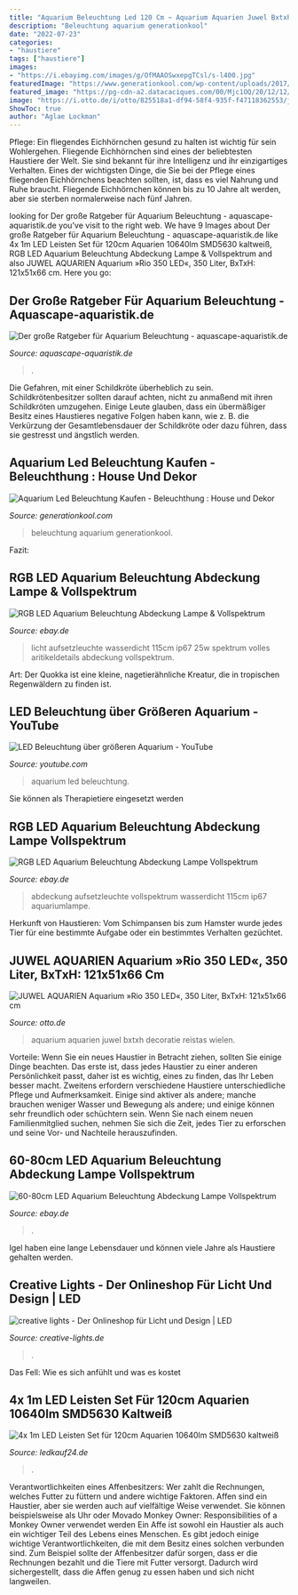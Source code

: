 ```yaml
---
title: "Aquarium Beleuchtung Led 120 Cm ~ Aquarium Aquarien Juwel Bxtxh Decoratie Reistas Wielen"
description: "Beleuchtung aquarium generationkool"
date: "2022-07-23"
categories:
- "haustiere"
tags: ["haustiere"]
images:
- "https://i.ebayimg.com/images/g/OfMAAOSwxepgTCsl/s-l400.jpg"
featuredImage: "https://www.generationkool.com/wp-content/uploads/2017/02/aquarium-led-beleuchtung-kaufen.jpg"
featured_image: "https://pg-cdn-a2.datacaciques.com/00/Mjc1OQ/20/12/12/c6wko7105jtpe21w/2d56aebabdbadb62.jpg"
image: "https://i.otto.de/i/otto/825518a1-df94-58f4-935f-f47118362553/juwel-aquarien-aquarium-rio-350-led-350-liter-bxtxh-121x51x66-cm-hellbraun.jpg?$formatz$"
ShowToc: true
author: "Aglae Lockman"
---
```



Pflege: Ein fliegendes Eichhörnchen gesund zu halten ist wichtig für sein Wohlergehen.
Fliegende Eichhörnchen sind eines der beliebtesten Haustiere der Welt. Sie sind bekannt für ihre Intelligenz und ihr einzigartiges Verhalten. Eines der wichtigsten Dinge, die Sie bei der Pflege eines fliegenden Eichhörnchens beachten sollten, ist, dass es viel Nahrung und Ruhe braucht. Fliegende Eichhörnchen können bis zu 10 Jahre alt werden, aber sie sterben normalerweise nach fünf Jahren.

	

		
looking for Der große Ratgeber für Aquarium Beleuchtung - aquascape-aquaristik.de you've visit to the right web. We have 9 Images about Der große Ratgeber für Aquarium Beleuchtung - aquascape-aquaristik.de like 4x 1m LED Leisten Set für 120cm Aquarien 10640lm SMD5630 kaltweiß, RGB LED Aquarium Beleuchtung Abdeckung Lampe &amp; Vollspektrum and also JUWEL AQUARIEN Aquarium »Rio 350 LED«, 350 Liter, BxTxH: 121x51x66 cm. Here you go:
		
    
## Der Große Ratgeber Für Aquarium Beleuchtung - Aquascape-aquaristik.de

<img loading=lazy src="https://aquascape-aquaristik.de/wp-content/uploads/2021/06/Aquarium-Beleuchtung-LED-nebeneinander.jpg" onerror="this.onerror=null;this.src='https://tse4.mm.bing.net/th?id=OIP.NAvhj9CvFhPXTNpLXnZMYwHaE8&amp;pid=15.1';" alt="Der große Ratgeber für Aquarium Beleuchtung - aquascape-aquaristik.de">

_Source: aquascape-aquaristik.de_

>. 

	

Die Gefahren, mit einer Schildkröte überheblich zu sein.
Schildkrötenbesitzer sollten darauf achten, nicht zu anmaßend mit ihren Schildkröten umzugehen. Einige Leute glauben, dass ein übermäßiger Besitz eines Haustieres negative Folgen haben kann, wie z. B. die Verkürzung der Gesamtlebensdauer der Schildkröte oder dazu führen, dass sie gestresst und ängstlich werden.

    
## Aquarium Led Beleuchtung Kaufen - Beleuchthung : House Und Dekor

<img loading=lazy src="https://www.generationkool.com/wp-content/uploads/2017/02/aquarium-led-beleuchtung-kaufen.jpg" onerror="this.onerror=null;this.src='https://tse3.mm.bing.net/th?id=OIP.d4s1Cd74vKgEkqaWz7E__gHaFl&amp;pid=15.1';" alt="Aquarium Led Beleuchtung Kaufen - Beleuchthung : House und Dekor">

_Source: generationkool.com_

>beleuchtung aquarium generationkool. 

	

Fazit:

    
## RGB LED Aquarium Beleuchtung Abdeckung Lampe &amp; Vollspektrum

<img loading=lazy src="https://pg-cdn-a2.datacaciques.com/00/Mjc1OQ/20/12/12/c6wko7105jtpe21w/1c592e7c60cdc805.jpg" onerror="this.onerror=null;this.src='https://tse2.mm.bing.net/th?id=OIP.vFNjw0ZmKCwynNkAaXV04QHaHa&amp;pid=15.1';" alt="RGB LED Aquarium Beleuchtung Abdeckung Lampe &amp; Vollspektrum">

_Source: ebay.de_

>licht aufsetzleuchte wasserdicht 115cm ip67 25w spektrum volles aritikeldetails abdeckung vollspektrum. 

	

Art: Der Quokka ist eine kleine, nagetierähnliche Kreatur, die in tropischen Regenwäldern zu finden ist.

    
## LED Beleuchtung über Größeren Aquarium - YouTube

<img loading=lazy src="http://i.ytimg.com/vi/xmJuD2Xdon4/maxresdefault.jpg" onerror="this.onerror=null;this.src='https://tse4.mm.bing.net/th?id=OIP.088AOaI3SqY4EXPQi-MCjQHaEK&amp;pid=15.1';" alt="LED Beleuchtung über größeren Aquarium - YouTube">

_Source: youtube.com_

>aquarium led beleuchtung. 

	

Sie können als Therapietiere eingesetzt werden

    
## RGB LED Aquarium Beleuchtung Abdeckung Lampe Vollspektrum

<img loading=lazy src="https://pg-cdn-a2.datacaciques.com/00/Mjc1OQ/20/12/12/c6wko7105jtpe21w/2d56aebabdbadb62.jpg" onerror="this.onerror=null;this.src='https://tse2.mm.bing.net/th?id=OIP.JbP8TIEgETRd8RgLXYZsbgHaHa&amp;pid=15.1';" alt="RGB LED Aquarium Beleuchtung Abdeckung Lampe Vollspektrum">

_Source: ebay.de_

>abdeckung aufsetzleuchte vollspektrum wasserdicht 115cm ip67 aquariumlampe. 

	

Herkunft von Haustieren: Vom Schimpansen bis zum Hamster wurde jedes Tier für eine bestimmte Aufgabe oder ein bestimmtes Verhalten gezüchtet.

    
## JUWEL AQUARIEN Aquarium »Rio 350 LED«, 350 Liter, BxTxH: 121x51x66 Cm

<img loading=lazy src="https://i.otto.de/i/otto/825518a1-df94-58f4-935f-f47118362553/juwel-aquarien-aquarium-rio-350-led-350-liter-bxtxh-121x51x66-cm-hellbraun.jpg?$formatz$" onerror="this.onerror=null;this.src='https://tse2.mm.bing.net/th?id=OIP.nWMYXFsrzZcfoQlV0GXX9gHaEH&amp;pid=15.1';" alt="JUWEL AQUARIEN Aquarium »Rio 350 LED«, 350 Liter, BxTxH: 121x51x66 cm">

_Source: otto.de_

>aquarium aquarien juwel bxtxh decoratie reistas wielen. 

	

Vorteile:
Wenn Sie ein neues Haustier in Betracht ziehen, sollten Sie einige Dinge beachten. Das erste ist, dass jedes Haustier zu einer anderen Persönlichkeit passt, daher ist es wichtig, eines zu finden, das Ihr Leben besser macht. Zweitens erfordern verschiedene Haustiere unterschiedliche Pflege und Aufmerksamkeit. Einige sind aktiver als andere; manche brauchen weniger Wasser und Bewegung als andere; und einige können sehr freundlich oder schüchtern sein. Wenn Sie nach einem neuen Familienmitglied suchen, nehmen Sie sich die Zeit, jedes Tier zu erforschen und seine Vor- und Nachteile herauszufinden.

    
## 60-80cm LED Aquarium Beleuchtung Abdeckung Lampe Vollspektrum

<img loading=lazy src="https://i.ebayimg.com/images/g/OfMAAOSwxepgTCsl/s-l400.jpg" onerror="this.onerror=null;this.src='https://tse4.mm.bing.net/th?id=OIP.THykLGhGu-sssrtno5XhbgAAAA&amp;pid=15.1';" alt="60-80cm LED Aquarium Beleuchtung Abdeckung Lampe Vollspektrum">

_Source: ebay.de_

>. 

	

Igel haben eine lange Lebensdauer und können viele Jahre als Haustiere gehalten werden.

    
## Creative Lights - Der Onlineshop Für Licht Und Design | LED

<img loading=lazy src="https://www.creative-lights.de/out/pictures/master/product/3/aqhilumen_3.jpg" onerror="this.onerror=null;this.src='https://tse4.mm.bing.net/th?id=OIP.-LRw_qz5NxScZA2qmX37-AHaGE&amp;pid=15.1';" alt="creative lights - Der Onlineshop für Licht und Design | LED">

_Source: creative-lights.de_

>. 

	

Das Fell: Wie es sich anfühlt und was es kostet

    
## 4x 1m LED Leisten Set Für 120cm Aquarien 10640lm SMD5630 Kaltweiß

<img loading=lazy src="https://www.ledkauf24.de/media/image/thumbnail/aquarium-led-beleuchtung-ledkauf24-de_720x600.jpg" onerror="this.onerror=null;this.src='https://tse4.mm.bing.net/th?id=OIP.7Kle_wLQp8lcgFklmj4llQHaE4&amp;pid=15.1';" alt="4x 1m LED Leisten Set für 120cm Aquarien 10640lm SMD5630 kaltweiß">

_Source: ledkauf24.de_

>. 

	

Verantwortlichkeiten eines Affenbesitzers: Wer zahlt die Rechnungen, welches Futter zu füttern und andere wichtige Faktoren.
Affen sind ein Haustier, aber sie werden auch auf vielfältige Weise verwendet. Sie können beispielsweise als Uhr oder Movado Monkey Owner: Responsibilities of a Monkey Owner verwendet werden
Ein Affe ist sowohl ein Haustier als auch ein wichtiger Teil des Lebens eines Menschen. Es gibt jedoch einige wichtige Verantwortlichkeiten, die mit dem Besitz eines solchen verbunden sind. Zum Beispiel sollte der Affenbesitzer dafür sorgen, dass er die Rechnungen bezahlt und die Tiere mit Futter versorgt. Dadurch wird sichergestellt, dass die Affen genug zu essen haben und sich nicht langweilen.

